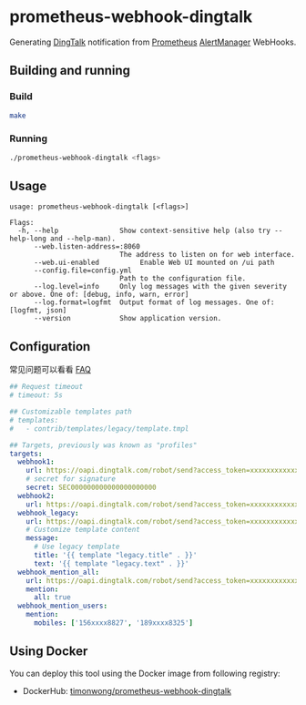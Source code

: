 # prometheus-webhook-dingtalk

Generating [DingTalk] notification from [Prometheus] [AlertManager] WebHooks.

## Building and running

### Build

```bash
make
```

### Running

```bash
./prometheus-webhook-dingtalk <flags>
```

## Usage

```
usage: prometheus-webhook-dingtalk [<flags>]

Flags:
  -h, --help               Show context-sensitive help (also try --help-long and --help-man).
      --web.listen-address=:8060
                           The address to listen on for web interface.
      --web.ui-enabled          Enable Web UI mounted on /ui path
      --config.file=config.yml
                           Path to the configuration file.
      --log.level=info     Only log messages with the given severity or above. One of: [debug, info, warn, error]
      --log.format=logfmt  Output format of log messages. One of: [logfmt, json]
      --version            Show application version.

```

## Configuration

常见问题可以看看 [FAQ](./docs/FAQ_zh.md)

```yaml
## Request timeout
# timeout: 5s

## Customizable templates path
# templates:
#   - contrib/templates/legacy/template.tmpl

## Targets, previously was known as "profiles"
targets:
  webhook1:
    url: https://oapi.dingtalk.com/robot/send?access_token=xxxxxxxxxxxx
    # secret for signature
    secret: SEC000000000000000000000
  webhook2:
    url: https://oapi.dingtalk.com/robot/send?access_token=xxxxxxxxxxxx
  webhook_legacy:
    url: https://oapi.dingtalk.com/robot/send?access_token=xxxxxxxxxxxx
    # Customize template content
    message:
      # Use legacy template
      title: '{{ template "legacy.title" . }}'
      text: '{{ template "legacy.text" . }}'
  webhook_mention_all:
    url: https://oapi.dingtalk.com/robot/send?access_token=xxxxxxxxxxxx
    mention:
      all: true
  webhook_mention_users:
    mention:
      mobiles: ['156xxxx8827', '189xxxx8325']
```

## Using Docker

You can deploy this tool using the Docker image from following registry:

* DockerHub: [timonwong/prometheus-webhook-dingtalk](https://hub.docker.com/r/timonwong/prometheus-webhook-dingtalk)

[Prometheus]: https://prometheus.io
[AlertManager]: https://github.com/prometheus/alertmanager
[DingTalk]: https://www.dingtalk.com
